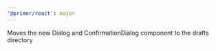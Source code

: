 ```yaml
---
'@primer/react': major
---
```


Moves the new Dialog and ConfirmationDialog component to the drafts directory

<!-- Changed components: Dialog -->